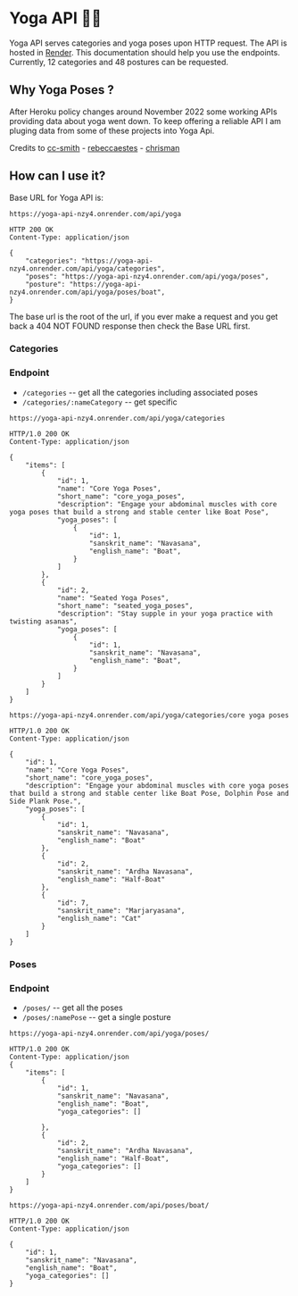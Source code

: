 # Yoga API 🧘‍♀️

Yoga API serves categories and yoga poses upon HTTP request. The API is hosted in [Render](https://render.com/). This documentation should help you use the endpoints. Currently, 12 categories and 48 postures can be requested. 



## Why Yoga Poses ?

After Heroku policy changes around November 2022 some working APIs providing data about yoga went down. To keep offering a reliable API I am pluging data from some of these projects into Yoga Api.

Credits to [cc-smith](https://github.com/cc-smith/yoga-poses) - [rebeccaestes](https://github.com/rebeccaestes/yoga_api) - [chrisman](https://github.com/Stuwert/yoga-builder)


## How can I use it?

Base URL for Yoga API is:

```
https://yoga-api-nzy4.onrender.com/api/yoga
```

```
HTTP 200 OK
Content-Type: application/json

{
    "categories": "https://yoga-api-nzy4.onrender.com/api/yoga/categories", 
    "poses": "https://yoga-api-nzy4.onrender.com/api/yoga/poses", 
    "posture": "https://yoga-api-nzy4.onrender.com/api/yoga/poses/boat", 
}
```
The base url is the root of the url, if you ever make a request and you get back a 404 NOT FOUND response then check the Base URL first.


### Categories

### **Endpoint**
- ```/categories``` -- get all the categories including associated poses
- ```/categories/:nameCategory``` -- get specific

```
https://yoga-api-nzy4.onrender.com/api/yoga/categories
```
```
HTTP/1.0 200 OK
Content-Type: application/json

{
    "items": [
        {
            "id": 1,
            "name": "Core Yoga Poses",
            "short_name": "core_yoga_poses",
            "description": "Engage your abdominal muscles with core yoga poses that build a strong and stable center like Boat Pose",
            "yoga_poses": [
                {
                    "id": 1,
                    "sanskrit_name": "Navasana",
                    "english_name": "Boat",
                }
            ]
        },
        {
            "id": 2,
            "name": "Seated Yoga Poses",
            "short_name": "seated_yoga_poses",
            "description": "Stay supple in your yoga practice with twisting asanas",
            "yoga_poses": [
                {
                    "id": 1,
                    "sanskrit_name": "Navasana",
                    "english_name": "Boat",
                }
            ]
        }
    ]
}

```
```
https://yoga-api-nzy4.onrender.com/api/yoga/categories/core yoga poses
```
```
HTTP/1.0 200 OK
Content-Type: application/json

{
    "id": 1,
    "name": "Core Yoga Poses",
    "short_name": "core_yoga_poses",
    "description": "Engage your abdominal muscles with core yoga poses that build a strong and stable center like Boat Pose, Dolphin Pose and Side Plank Pose.",
    "yoga_poses": [
        {
            "id": 1,
            "sanskrit_name": "Navasana",
            "english_name": "Boat"
        },
        {
            "id": 2,
            "sanskrit_name": "Ardha Navasana",
            "english_name": "Half-Boat"
        },
        {
            "id": 7,
            "sanskrit_name": "Marjaryasana",
            "english_name": "Cat"
        }
    ]
}
```

### Poses

### **Endpoint**
- ```/poses/``` -- get all the poses 
- ```/poses/:namePose``` -- get a single posture

```
https://yoga-api-nzy4.onrender.com/api/yoga/poses/
```
```
HTTP/1.0 200 OK
Content-Type: application/json
{
    "items": [
        {
            "id": 1,
            "sanskrit_name": "Navasana",
            "english_name": "Boat",
            "yoga_categories": []

        },
        {
            "id": 2,
            "sanskrit_name": "Ardha Navasana",
            "english_name": "Half-Boat",
            "yoga_categories": []
        }
    ]
}
```

```
https://yoga-api-nzy4.onrender.com/api/poses/boat/
```
```
HTTP/1.0 200 OK
Content-Type: application/json

{
    "id": 1,
    "sanskrit_name": "Navasana",
    "english_name": "Boat",
    "yoga_categories": []
}